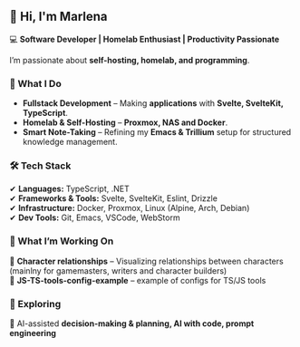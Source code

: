 ## 👋 Hi, I'm Marlena

💻 **Software Developer | Homelab Enthusiast | Productivity Passionate**

I’m passionate about **self-hosting, homelab, and programming**.

### 🚀 What I Do  
- **Fullstack Development** – Making **applications** with **Svelte, SvelteKit, TypeScript**.
- **Homelab & Self-Hosting** – **Proxmox, NAS and Docker**.  
- **Smart Note-Taking** – Refining my **Emacs & Trillium** setup for structured knowledge management.  
<!--- **System Automation & Productivity** – Designing **AI-assisted planning tools** and automating workflows. -->

### 🛠 Tech Stack  
✔ **Languages:** TypeScript, .NET  
✔ **Frameworks & Tools:** Svelte, SvelteKit, Eslint, Drizzle  
✔ **Infrastructure:** Docker, Proxmox, Linux (Alpine, Arch, Debian)  
✔ **Dev Tools:** Git, Emacs, VSCode, WebStorm

### 🎯 What I’m Working On  
🔹 **Character relationships** – Visualizing relationships between characters (mainlny for gamemasters, writers and character builders)  
🔹 **JS-TS-tools-config-example** – example of configs for TS/JS tools
<!--
🔹 **Homelab Expansion** – Setting up some opensource servicesdddddddddddd
🔹 **AI-Powered Time Management** – A tool for **task optimization and motivation tracking**
-->

### 📌 Exploring  
🧪 AI-assisted **decision-making & planning, AI with code, prompt engineering**  
<!-- ✔ **Optimizing digital workflows & productivity systems**-->

<!--
**Lendaris/Lendaris** is a ✨ _special_ ✨ repository because its `README.md` (this file) appears on your GitHub profile.

Here are some ideas to get you started:

- 🔭 I’m currently working on ...
- 🌱 I’m currently learning ...
- 👯 I’m looking to collaborate on ...
- 🤔 I’m looking for help with ...
- 💬 Ask me about ...
- 📫 How to reach me: ...
- 😄 Pronouns: ...
- ⚡ Fun fact: ...
-->

